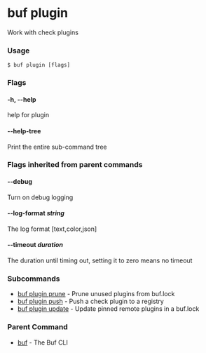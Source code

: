 # buf plugin

Work with check plugins

### Usage

```console
$ buf plugin [flags]
```

### Flags

#### \-h, --help

help for plugin

#### \--help-tree

Print the entire sub-command tree

### Flags inherited from parent commands

#### \--debug

Turn on debug logging

#### \--log-format _string_

The log format \[text,color,json\]

#### \--timeout _duration_

The duration until timing out, setting it to zero means no timeout

### Subcommands

- [buf plugin prune](prune/) - Prune unused plugins from buf.lock
- [buf plugin push](push/) - Push a check plugin to a registry
- [buf plugin update](update/) - Update pinned remote plugins in a buf.lock

### Parent Command

- [buf](../) - The Buf CLI
